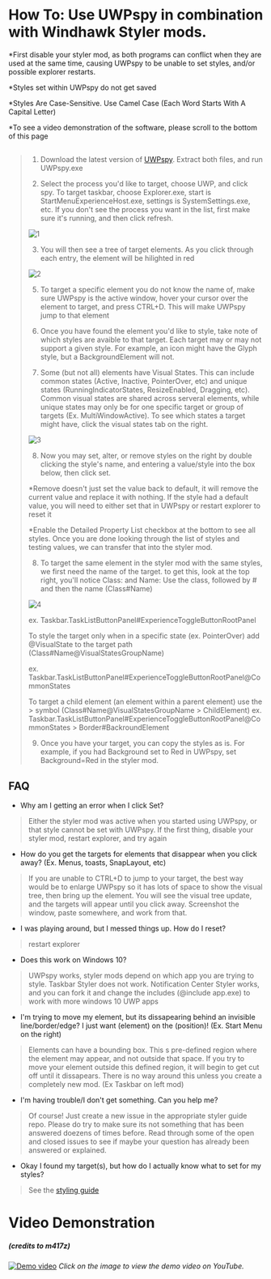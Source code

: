# How To: Use UWPspy in combination with Windhawk Styler mods.
*First disable your styler mod, as both programs can conflict when they are used at the same time, causing UWPspy to be unable to set styles, and/or possible explorer restarts.

*Styles set within UWPspy do not get saved

*Styles Are Case-Sensitive. Use Camel Case (Each Word Starts With A Capital Letter)

*To see a video demonstration of the software, please scroll to the bottom of this page
##
> 1. Download the latest version of [UWPspy](https://ramensoftware.com/downloads/uwpspy.zip). Extract both files, and run UWPspy.exe
>
> 2. Select the process you'd like to target, choose UWP, and click spy. To target taskbar, choose Explorer.exe, start is StartMenuExperienceHost.exe, settings  is SystemSettings.exe, etc. If you don't see the process you want in the list, first make sure it's running, and then click 
> refresh. 
>
> ![1](https://github.com/user-attachments/assets/f78896e4-2fa0-49a8-b63b-bd08cec2bb42)
>
> 3. You will then see a tree of target elements. As you click through each entry, the element will be hilighted in red
>    
> ![2](https://github.com/user-attachments/assets/8b88a3be-b25a-46ff-83db-edb755b87aec)
>
> 5. To target a specific element you do not know the name of, make sure UWPspy is the active window, hover your cursor over the element to target, and press CTRL+D. This will make UWPspy jump to that element
>
> 6. Once you have found the element you'd like to style, take note of which styles are avaible to that target. Each target may or may not support a given style. For example, an icon might have the Glyph style, but a BackgroundElement will not.
>
> 7. Some (but not all) elements have Visual States. This can include common states (Active, Inactive, PointerOver, etc) and unique states (RunningIndicatorStates, ResizeEnabled, Dragging, etc). Common visual states are shared across serveral elements, while unique states may only be for one specific target or group of targets (Ex. MultiWindowActive). To see which states a target might have, click the visual states tab on the right.  
>
>![3](https://github.com/user-attachments/assets/c7772887-6936-49cd-bcb3-e295905db361)
>
> 8. Now you may set, alter, or remove styles on the right by double clicking the style's name, and entering a value/style into the box below, then click set. 
>
> *Remove doesn't just set the value back to default, it will remove the current value and replace it with nothing. If the style had a default value, you will need to either set that in UWPspy or restart explorer to reset it
>
> *Enable the Detailed Property List checkbox at the bottom to see all styles. Once you are done looking through the list of styles and testing values, we can transfer that into the styler mod. 
>
> 8. To target the same element in the styler mod with the same styles, we first need the name of the target. to get this, look at the top right, you'll notice Class: and Name:
> Use the class, followed by # and then the name (Class#Name)
>
>![4](https://github.com/user-attachments/assets/b97e7a3a-6cdf-4cd9-87ce-69b56dd9eb26)
>
> ex.
> Taskbar.TaskListButtonPanel#ExperienceToggleButtonRootPanel
>
> To style the target only when in a specific state (ex. PointerOver) add @VisualState to the target path (Class#Name@VisualStatesGroupName)
>
> ex.
> Taskbar.TaskListButtonPanel#ExperienceToggleButtonRootPanel@CommonStates
>
> To target a child element (an element within a parent element) use the > symbol (Class#Name@VisualStatesGroupName > ChildElement)
> ex.
> Taskbar.TaskListButtonPanel#ExperienceToggleButtonRootPanel@CommonStates > Border#BackroundElement
> 
> 9. Once you have your target, you can copy the styles as is. For example, if you had Background set to Red in UWPspy, set Background=Red in the styler mod. 

## FAQ
- Why am I getting an error when I click Set?
> Either the styler mod was active when you started using UWPspy, or that style cannot be set with UWPspy. If the first thing, disable your styler mod, restart explorer, and try again 
- How do you get the targets for elements that disappear when you click away? (Ex. Menus, toasts, SnapLayout, etc) 
> If you are unable to CTRL+D to jump to your target, the best way would be to enlarge UWPspy so it has lots of space to show the visual tree, then bring up the element. You will see the visual tree update, and the targets will appear until you click away. Screenshot the window, paste 
> somewhere, and work from that. 
- I was playing around, but I messed things up. How do I reset?
>  restart explorer
- Does this work on Windows 10?
>  UWPspy works, styler mods depend on which app you are trying to style. Taskbar Styler does not work. Notification Center Styler works, and you can fork it and change the includes (@include app.exe) to work with more windows 10 UWP apps
- I'm trying to move my element, but its dissapearing behind an invisible line/border/edge? I just want (element) on the (position)! (Ex. Start Menu on the right) 
> Elements can have a bounding box. This s pre-defined region where the element may appear, and not outside that space. If you try to move your element outside this defined region, it will begin to get cut off until it dissapears. There is no way around this unless you create a 
> completely new mod. (Ex Taskbar on left mod)
- I'm having trouble/I don't get something. Can you help me?
> Of course! Just create a new issue in the appropriate styler guide repo. Please do try to make sure its not something that has been answered doezens of times before. Read through some of the open and closed issues to see if maybe your question has already been answered or explained. 
- Okay I found my target(s), but how do I actually know what to set for my styles?
> See the [styling guide](https://github.com/ramensoftware/windows-11-taskbar-styling-guide)


# Video Demonstration 
##### (credits to m417z)
[![Demo video](https://github.com/m417z/UWPSpy/raw/main/screenshot-video.png)](https://youtu.be/Zxgk_BOVpfk)
*Click on the image to view the demo video on YouTube.*
